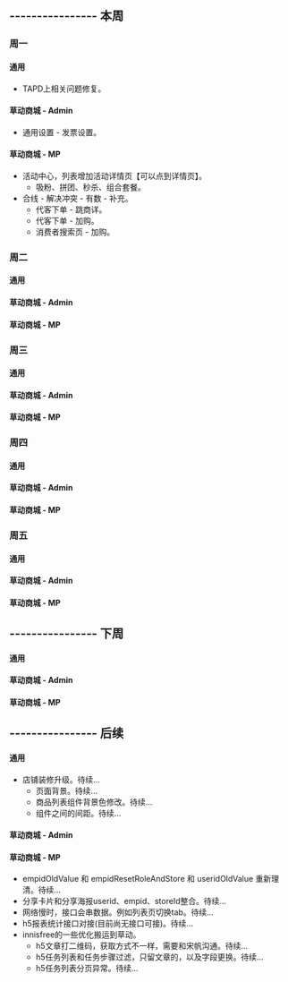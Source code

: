 ## ---------------- 本周

### 周一
#### 通用
* TAPD上相关问题修复。
#### 草动商城 - Admin
* 通用设置 - 发票设置。
#### 草动商城 - MP
* 活动中心，列表增加活动详情页【可以点到详情页】。
  - 吸粉、拼团、秒杀、组合套餐。
* 合线 - 解决冲突 - 有数 - 补充。
  - 代客下单 - 跳商详。
  - 代客下单 - 加购。
  - 消费者搜索页 - 加购。

### 周二
#### 通用
#### 草动商城 - Admin
#### 草动商城 - MP

### 周三
#### 通用
#### 草动商城 - Admin
#### 草动商城 - MP

### 周四
#### 通用
#### 草动商城 - Admin
#### 草动商城 - MP

### 周五
#### 通用
#### 草动商城 - Admin
#### 草动商城 - MP

## ---------------- 下周
#### 通用
#### 草动商城 - Admin
#### 草动商城 - MP

## ---------------- 后续
#### 通用
* 店铺装修升级。待续...
  - 页面背景。待续...
  - 商品列表组件背景色修改。待续...
  - 组件之间的间距。待续...
#### 草动商城 - Admin
#### 草动商城 - MP
* empidOldValue 和 empidResetRoleAndStore 和 useridOldValue 重新理清。待续...
* 分享卡片和分享海报userid、empid、storeId整合。待续...
* 网络慢时，接口会串数据。例如列表页切换tab。待续...
* h5报表统计接口对接(目前尚无接口可接)。待续...
* innisfree的一些优化搬运到草动。
  - h5文章打二维码，获取方式不一样，需要和宋帆沟通。待续...
  - h5任务列表和任务步骤过滤，只留文章的，以及字段更换。待续...
  - h5任务列表分页异常。待续...
